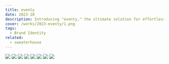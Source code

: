 ```yaml
---
title: eventy
date: 2023-10
description: Introducing "eventy," the ultimate solution for effortless offline event planning. Streamlining every detail from venue selection to guest management, "eventy" transforms event coordination into a hassle-free experience. Whether you're planning a corporate gathering or an intimate soirée, "eventy" is your trusted partner in orchestrating memorable moments with ease. Simplify, organize, and celebrate with "eventy."
cover: /works/2023-eventy/1.png
tags:
  - Brand Identity
related:
  - sweaterhouse
---
```


![](/works/2023-eventy/1.png)
![](/works/2023-eventy/2.png)
![](/works/2023-eventy/3.png)
![](/works/2023-eventy/4.png)
![](/works/2023-eventy/5.png)
![](/works/2023-eventy/6.png)
![](/works/2023-eventy/7.png)
![](/works/2023-eventy/8.png)
